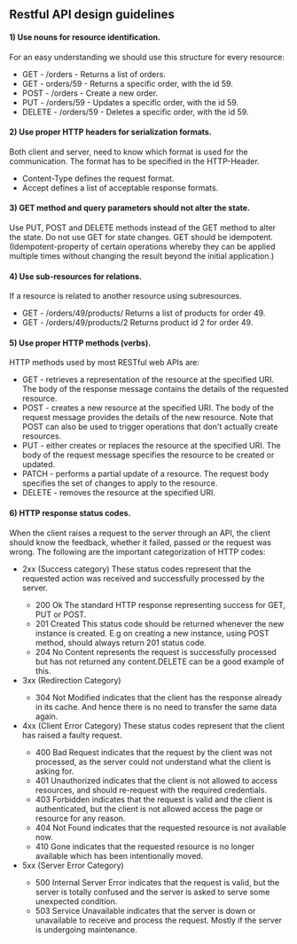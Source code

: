 ## Restful API design guidelines

<h4>1) Use nouns for resource identification.</h4>
   For an easy understanding we should use this structure for every resource:<br>
<ul>
   <li>GET - /orders - Returns a list of orders.</li>
   <li>GET - orders/59 - Returns a specific order, with the id 59.</li>
   <li>POST - /orders - Create a new order.</li>
   <li>PUT - /orders/59 - Updates a specific order, with the id 59.</li>
   <li>DELETE - /orders/59 - Deletes a specific order, with the id 59.</li>
</ul>
<h4>2) Use proper HTTP headers for serialization formats.</h4>
Both client and server, need to know which format is used for the communication. The format has to be specified in the HTTP-Header.<br>
<ul>
   <li>Content-Type defines the request format.</li>
   <li>Accept defines a list of acceptable response formats.</li>
</ul>
<h4>3) GET method and query parameters should not alter the state.</h4>
Use PUT, POST and DELETE methods instead of the GET method to alter the state. Do not use GET for state changes. GET should be idempotent. (Idempotent-property of certain operations whereby they can be applied multiple times without changing the result beyond the initial application.)

<h4>4) Use sub-resources for relations.</h4>
If a resource is related to another resource using subresources.
<ul>
   <li>GET - /orders/49/products/ Returns a list of products for order 49.</li>
   <li>GET - /orders/49/products/2 Returns product id 2 for order 49.</li>
</ul>
<h4>5) Use proper HTTP methods (verbs).</h4>
HTTP methods used by most RESTful web APIs are:<br>
<ul>
   <li>GET - retrieves a representation of the resource at the specified URI. The body of the response message contains the details of the requested resource.</li>
   <li>POST - creates a new resource at the specified URI. The body of the request message provides the details of the new resource. Note that POST can also be used to trigger operations that don't actually create resources.</li>
   <li>PUT - either creates or replaces the resource at the specified URI. The body of the request message specifies the resource to be created or updated.</li>
   <li>PATCH  - performs a partial update of a resource. The request body specifies the set of changes to apply to the resource.</li>
   <li>DELETE - removes the resource at the specified URI.</li>
</ul>
<h4>6) HTTP response status codes.</h4>
When the client raises a request to the server through an API, the client should know the feedback, whether it failed, passed or the request was wrong.
The following are the important categorization of HTTP codes:<br>
<ul>
   <li>2xx (Success category) These status codes represent that the requested action was received and successfully processed by the server.</li>
   <ul>
      <li>200 Ok The standard HTTP response representing success for GET, PUT or POST.</li>
      <li>201 Created This status code should be returned whenever the new instance is created. E.g on creating a new instance, using POST method, should always return 201 status code.</li>
      <li>204 No Content represents the request is successfully processed but has not returned any content.DELETE can be a good example of this.</li>
   </ul>
   <li>3xx (Redirection Category)</li>
   <ul>
      <li>304 Not Modified indicates that the client has the response already in its cache. And hence there is no need to transfer the same data again.</li>
   </ul>
   <li>4xx (Client Error Category) These status codes represent that the client has raised a faulty request.</li>
   <ul>
      <li>400 Bad Request indicates that the request by the client was not processed, as the server could not understand what the client is asking for.</li>
      <li>401 Unauthorized indicates that the client is not allowed to access resources, and should re-request with the required credentials.</li>
      <li>403 Forbidden indicates that the request is valid and the client is authenticated, but the client is not allowed access the page or resource for any reason.</li>
      <li>404 Not Found indicates that the requested resource is not available now.</li>
      <li>410 Gone indicates that the requested resource is no longer available which has been intentionally moved.</li>
   </ul>
   <li>5xx (Server Error Category)</li>
   <ul>
      <li>500 Internal Server Error indicates that the request is valid, but the server is totally confused and the server is asked to serve some unexpected condition.</li>
      <li>503 Service Unavailable indicates that the server is down or unavailable to receive and process the request. Mostly if the server is undergoing maintenance.</li>
   </ul>
 </ul>
